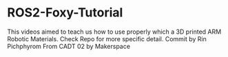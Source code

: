 # ROS2-Foxy-Tutorial
This videos aimed to teach us how to use properly which a 3D printed ARM Robotic Materials. Check Repo for more specific detail. Commit by Rin Pichphyrom From CADT 02 by Makerspace
